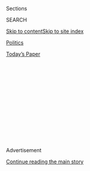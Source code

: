 <div id="app">

<div>

<div>

<div>

<div class="NYTAppHideMasthead css-1q2w90k e1suatyy0">

<div class="section css-ui9rw0 e1suatyy2">

<div class="css-eph4ug er09x8g0">

<div class="css-6n7j50">

</div>

<span class="css-1dv1kvn">Sections</span>

<div class="css-10488qs">

<span class="css-1dv1kvn">SEARCH</span>

</div>

[Skip to content](#site-content)[Skip to site
index](#site-index)

</div>

<div id="masthead-section-label" class="css-1wr3we4 eaxe0e00">

[Politics](https://www.nytimes3xbfgragh.onion/section/politics)

</div>

<div class="css-10698na e1huz5gh0">

</div>

</div>

<div id="masthead-bar-one" class="section hasLinks css-15hmgas e1csuq9d3">

<div class="css-uqyvli e1csuq9d0">

</div>

<div class="css-1uqjmks e1csuq9d1">

</div>

<div class="css-9e9ivx">

[](https://myaccount.nytimes3xbfgragh.onion/auth/login?response_type=cookie&client_id=vi)

</div>

<div class="css-1bvtpon e1csuq9d2">

[Today’s
Paper](https://www.nytimes3xbfgragh.onion/section/todayspaper)

</div>

</div>

</div>

</div>

<div data-aria-hidden="false">

<div id="site-content" data-role="main">

<div>

<div class="css-1aor85t" style="opacity:0.000000001;z-index:-1;visibility:hidden">

<div class="css-1hqnpie">

<div class="css-epjblv">

<span class="css-17xtcya">[Politics](/section/politics)</span><span class="css-x15j1o">|</span><span class="css-fwqvlz">Search
for Confederate Symbols Finds Them Aplenty in
Washington</span>

</div>

<div class="css-k008qs">

<div class="css-1iwv8en">

<span class="css-18z7m18"></span>

<div>

</div>

</div>

<span class="css-1n6z4y">https://nyti.ms/1Lr9YD0</span>

<div class="css-1705lsu">

<div class="css-4xjgmj">

<div class="css-4skfbu" data-role="toolbar" data-aria-label="Social Media Share buttons, Save button, and Comments Panel with current comment count" data-testid="share-tools">

  - 
  - 
  - 
  - 
    
    <div class="css-6n7j50">
    
    </div>

  - 

</div>

</div>

</div>

</div>

</div>

</div>

<div id="NYT_TOP_BANNER_REGION" class="css-13pd83m">

</div>

<div id="top-wrapper" class="css-1sy8kpn">

<div id="top-slug" class="css-l9onyx">

Advertisement

</div>

[Continue reading the main
story](#after-top)

<div class="ad top-wrapper" style="text-align:center;height:100%;display:block;min-height:250px">

<div id="top" class="place-ad" data-position="top" data-size-key="top">

</div>

</div>

<div id="after-top">

</div>

</div>

<div id="sponsor-wrapper" class="css-1hyfx7x">

<div id="sponsor-slug" class="css-19vbshk">

Supported by

</div>

[Continue reading the main
story](#after-sponsor)

<div id="sponsor" class="ad sponsor-wrapper" style="text-align:center;height:100%;display:block">

</div>

<div id="after-sponsor">

</div>

</div>

Congressional Memo

<div class="css-1vkm6nb ehdk2mb0">

# Search for Confederate Symbols Finds Them Aplenty in Washington

</div>

<div class="css-79elbk" data-testid="photoviewer-wrapper">

<div class="css-z3e15g" data-testid="photoviewer-wrapper-hidden">

</div>

<div class="css-1a48zt4 ehw59r15" data-testid="photoviewer-children">

![<span class="css-16f3y1r e13ogyst0" data-aria-hidden="true">A statue
of Jefferson Davis, president of the Confederate States of America,
left, in Statuary Hall at the Capitol in
Washington.</span><span class="css-cnj6d5 e1z0qqy90" itemprop="copyrightHolder"><span class="css-1ly73wi e1tej78p0">Credit...</span><span><span>Doug
Mills/The New York
Times</span></span></span>](https://static01.graylady3jvrrxbe.onion/images/2015/06/26/us/26memo-web3/26memo-web3-articleLarge.jpg?quality=75&auto=webp&disable=upscale)

</div>

</div>

<div class="css-xt80pu e12qa4dv0">

<div class="css-18e8msd">

<div class="css-vp77d3 epjyd6m0">

<div class="css-1baulvz">

By [<span class="css-1baulvz last-byline" itemprop="name">Jennifer
Steinhauer</span>](http://www.nytimes3xbfgragh.onion/by/jennifer-steinhauer)

</div>

</div>

  - June 25,
    2015

  - 
    
    <div class="css-4xjgmj">
    
    <div class="css-d8bdto" data-role="toolbar" data-aria-label="Social Media Share buttons, Save button, and Comments Panel with current comment count" data-testid="share-tools">
    
      - 
      - 
      - 
      - 
        
        <div class="css-6n7j50">
        
        </div>
    
      - 
    
    </div>
    
    </div>

</div>

</div>

<div class="section meteredContent css-1r7ky0e" name="articleBody" itemprop="articleBody">

<div class="css-1fanzo5 StoryBodyCompanionColumn">

<div class="css-53u6y8">

WASHINGTON — Just outside a dining room where senators gather for lunch
hangs a large painting of John C. Calhoun, the 19th-century South
Carolina statesman who once called slavery “indispensable to the peace
and happiness” of Americans.

A statue depicting Mr. Calhoun midstride stands in the Capitol along
with figures of Confederate heroes like Jefferson Davis, president of
the Confederate States of America, and Wade Hampton III, once one of the
country’s largest slaveholders, who made common cause with violent white
supremacists.

“That Calhoun statue is really strutting along; that’s among the most
offensive,” said Representative Keith Ellison, Democrat of Minnesota.
Yet it is one of many commemorations of the nation’s Confederate history
on Capitol Hill, where a movement has begun to retire the statues to
museums and replace them with ones depicting less divisive figures.

Almost overnight, the push to remove Confederate symbols has become a
bit like the rush to support [same-sex
marriage](http://topics.nytimes3xbfgragh.onion/top/reference/timestopics/subjects/s/same_sex_marriage/index.html?inline=nyt-classifier "More articles about Same-Sex Marriage, Civil Unions, and Domestic Partnerships.").
Although one effort stems from a precipitating event and the other from
gradual social forces, in both cases politicians are increasingly
finding that one side of the divide is the least comfortable place to
stand.

</div>

</div>

<div class="css-1fanzo5 StoryBodyCompanionColumn">

<div class="css-53u6y8">

There are few places where those symbols are in more abundance than at
the United States Capitol, where millions of tourists flock each year to
take in the living history of America.

Senator Mitch McConnell of Kentucky, the majority leader, said Tuesday
that a Jefferson Davis statue in his state’s capital, Frankfort, ought
to be moved, opening the door for similar discussions in Washington. The
talk spread to the Pentagon, where officials said that military bases
named for Confederate officers reflected the “spirit of reconciliation,
not division.”

</div>

</div>

<div class="css-79elbk" data-testid="photoviewer-wrapper">

<div class="css-z3e15g" data-testid="photoviewer-wrapper-hidden">

</div>

<div class="css-1a48zt4 ehw59r15" data-testid="photoviewer-children">

![<span class="css-16f3y1r e13ogyst0" data-aria-hidden="true">A statue
of John C. Calhoun, a 19th century South Carolina statesman and slavery
supporter.  
  
</span><span class="css-cnj6d5 e1z0qqy90" itemprop="copyrightHolder"><span class="css-1ly73wi e1tej78p0">Credit...</span><span>Zach
Gibson/The New York
Times</span></span>](https://static01.graylady3jvrrxbe.onion/images/2015/06/26/us/26memo-web/26memo-web-articleLarge.jpg?quality=75&auto=webp&disable=upscale)

</div>

</div>

<div class="css-1fanzo5 StoryBodyCompanionColumn">

<div class="css-53u6y8">

On Wednesday, Representative Kathy Castor, Democrat of Florida, called
for replacing the statue of a Confederate general, Kirby Smith, which
has stood in the Capitol since 1922. At their weekly meeting, House
Democrats discussed a possible relocation of the most prominently placed
Confederate statues.

Black members of Congress have quickly embraced the idea of removing
Confederate symbols.

“I just think the statues don’t need to be on government property that
represent Confederate officers,” said Representative G. K. Butterfield,
Democrat of North Carolina and chairman of the Congressional Black
Caucus. “It is the moment to have that conversation.”

</div>

</div>

<div class="css-1fanzo5 StoryBodyCompanionColumn">

<div class="css-53u6y8">

On Thursday morning, Representative [Bennie
Thompson](http://www.rollcall.com/members/280.html), Democrat of
Mississippi, brought a measure to the House floor calling for the
removal of any state flags that feature the “Southern Cross” of the
Confederacy from areas maintained by the House where flags are
displayed, saying that “it is an uncontroverted fact that symbols of the
Confederacy offend and insult many members of the general public who use
the hallways of Congress each day.”

In a speech on the House floor, he added: “We should not identify with
symbols of hatred and bigotry. I saw what happened in Charleston, S.C.,
last Wednesday. The whole world saw. And they did not like it. So this
is one step toward getting us healed as a nation.”

The House defeated the measure by instead referring it to the committee
that sets House rules for further consideration, with a vote almost
totally divided along party lines.

The matter has been bubbling under the surface for years, largely among
Democrats. When she was the speaker of the House, Representative Nancy
Pelosi of California quietly had the statue of Robert E. Lee moved from
[National Statuary
Hall](http://www.aoc.gov/capitol-buildings/national-statuary-hall) to a
more remote area in the Capitol known as the crypt. In his stead, more
or less, is now a statue of Rosa Parks, which Ms. Pelosi pushed to
secure.

</div>

</div>

<div class="css-1sngw6j">

[](https://www.nytimes3xbfgragh.onion/interactive/2015/06/23/us/Calls-to-Cut-Ties-to-Symbols-of-the-South.html)

<div class="css-1eoytci">

![](https://static01.graylady3jvrrxbe.onion/images/2015/06/24/us/24charlestonlisty5/24charlestonlisty5-videoLarge.jpg)

</div>

<div class="css-1rha1bf">

## Controversial Confederate Symbols

The Confederate battle flag and other symbols of the Confederacy have
come under renewed criticism. Here are recent protests and calls for the
removal of Confederate symbols from public places.

</div>

</div>

<div class="css-1fanzo5 StoryBodyCompanionColumn">

<div class="css-53u6y8">

“It is an issue for members of Congress,” Ms. Pelosi said. “I’ve tried
to do my part: Rosa Parks, Sojourner Truth, Hellen Keller — we’ve tried
to add women and minorities when we’ve had the chance.”

[Each
state](http://www.aoc.gov/capitol-hill/national-statuary-hall-collection/nsh-location.)is
allowed two statues, scattered throughout the Capitol. The collection of
state statues — established in the 1860s, with the first statue arriving
at the Capitol in 1870 — has long contained figures from the Civil War,
from both the Union and the Confederate sides.

</div>

</div>

<div class="css-1fanzo5 StoryBodyCompanionColumn">

<div class="css-53u6y8">

But even when Congress was passing sweeping civil rights laws, over the
fervent opposition of Southern lawmakers, many of them Democrats, there
was never a broad push to remove the statues.

The killings of nine black churchgoers last week in Charleston, S.C.,
which the federal authorities have labeled a hate crime, have provided a
tipping point. “I think it is something we should consider,” said
Senator Harry Reid, Democrat of Nevada. “I think it is something that
should be done in a deliberate fashion.”

Should a state wish to replace one of its statues, a state official,
usually the governor, must make a request to the Architect of the
Capitol to provide a new one.

For many lawmakers from the Deep South, the discussion is both welcome
and painful. “We cannot eradicate our history,” said Senator Richard C.
Shelby, Republican of Alabama. His state’s statues are for Helen Keller
and Joseph Wheeler, a Confederate general whose statue has a belt buckle
reading
C.S.A.

</div>

</div>

<div class="css-1sngw6j">

[](https://www.nytimes3xbfgragh.onion/interactive/2015/06/22/us/Divisive-Symbolism-of-a-Southern-Flag.html)

<div class="css-1eoytci">

![](https://static01.graylady3jvrrxbe.onion/images/2015/06/22/us/Flag-Listy-1/Flag-Listy-1-videoLarge.jpg)

</div>

<div class="css-1rha1bf">

## Divisive Symbolism of a Southern Flag

Supporters of the flag have said they view the shooting and the flag as
unrelated. But Cornell William Brooks, the national president of the
N.A.A.C.P., has called it an emblem of hate.

</div>

</div>

<div class="css-1fanzo5 StoryBodyCompanionColumn">

<div class="css-53u6y8">

Mr. Shelby did not directly call for the removal of the Wheeler statue,
but added, “We need to focus on the things that unite us.”

Some of the statues depict figures known for particularly venomous
rhetoric. Charles Brantley Aycock, represented on one of North
Carolina’s statues, ran for governor on a vow to keep schools
segregated and disenfranchise black voters.

</div>

</div>

<div class="css-1fanzo5 StoryBodyCompanionColumn">

<div class="css-53u6y8">

“We solved the Negro problem,” he once said. “We have taken him out of
politics.”

But the issue is also complicated, particularly for some Southern
Democrats, whose numbers have been dropping in Congress by the dozens in
recent years. “I think it’s a good discussion to have,” said Senator Tim
Kaine, Democrat of Virginia, who said that as both mayor of Richmond and
governor of his home state he dealt often with the issue.

“Recognizing history is an important thing, even the unflattering
parts,” Mr. Kaine said, adding that when old bridges named after
Confederate figures were rebuilt, they were often renamed for civil
rights leaders. “I don’t think you rewrite your history root and branch,
but you don’t celebrate” its worst parts, he said.

Some lawmakers have decided that they no longer support the use of the
Confederate flag, but that statues are different.

“If Ohio wants to put up a statue of William Tecumseh Sherman,” said
Representative Mick Mulvaney, Republican of South Carolina, “there would
be plenty of people in my district that would find that disturbing,
given what he did in South Carolina. But that would be Ohio’s right, and
I would respect Ohio’s decision. I don’t think the conversation about
the flag translates to the statues.”

Some statues are well hidden. Three Confederate figures, including Wade
Hampton of South Carolina, who was supported by the so-called Red Shirts
accused of suppressing the black vote, stand tucked away in a remote
area of the Capitol Visitor Center.

On Wednesday, Capitol Hill felt infused with South Carolina. As his
fellow senators stood in silence, Senator Tim Scott, Republican of South
Carolina, at times choking up, introduced a resolution to honor the
Charleston shooting victims and read their names. “Our future as a
nation has been changed,” he said. “It has been changed because one
person decided to murder nine.”

</div>

</div>

</div>

<div>

</div>

<div>

</div>

<div>

</div>

<div>

<div id="bottom-wrapper" class="css-1ede5it">

<div id="bottom-slug" class="css-l9onyx">

Advertisement

</div>

[Continue reading the main
story](#after-bottom)

<div id="bottom" class="ad bottom-wrapper" style="text-align:center;height:100%;display:block;min-height:90px">

</div>

<div id="after-bottom">

</div>

</div>

</div>

</div>

</div>

## Site Index

<div>

</div>

## Site Information Navigation

  - [© <span>2020</span> <span>The New York Times
    Company</span>](https://help.nytimes3xbfgragh.onion/hc/en-us/articles/115014792127-Copyright-notice)

<!-- end list -->

  - [NYTCo](https://www.nytco.com/)
  - [Contact
    Us](https://help.nytimes3xbfgragh.onion/hc/en-us/articles/115015385887-Contact-Us)
  - [Work with us](https://www.nytco.com/careers/)
  - [Advertise](https://nytmediakit.com/)
  - [T Brand Studio](http://www.tbrandstudio.com/)
  - [Your Ad
    Choices](https://www.nytimes3xbfgragh.onion/privacy/cookie-policy#how-do-i-manage-trackers)
  - [Privacy](https://www.nytimes3xbfgragh.onion/privacy)
  - [Terms of
    Service](https://help.nytimes3xbfgragh.onion/hc/en-us/articles/115014893428-Terms-of-service)
  - [Terms of
    Sale](https://help.nytimes3xbfgragh.onion/hc/en-us/articles/115014893968-Terms-of-sale)
  - [Site
    Map](https://spiderbites.nytimes3xbfgragh.onion)
  - [Help](https://help.nytimes3xbfgragh.onion/hc/en-us)
  - [Subscriptions](https://www.nytimes3xbfgragh.onion/subscription?campaignId=37WXW)

</div>

</div>

</div>

</div>
